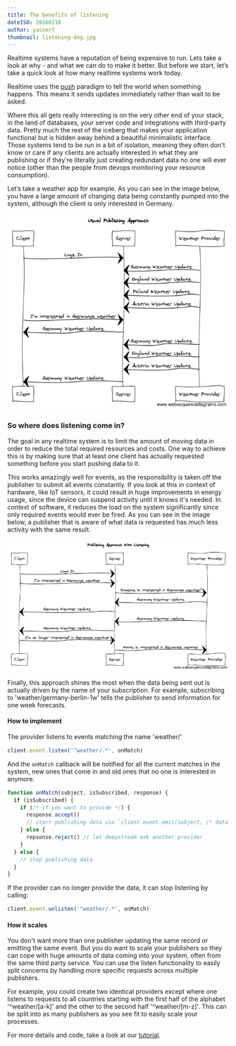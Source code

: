 ```yaml
---
title: The benefits of listening
dateISO: 20160218
author: yasserf
thumbnail: listening-dog.jpg
---
```


Realtime systems have a reputation of being expensive to run. Lets take a look at why - and what we can do to make it better. But before we start, let’s take a quick look at how many realtime systems work today.

Realtime uses the [push](https://en.wikipedia.org/wiki/Push_technology) paradigm to tell the world when something happens. This means it sends updates immediately rather than wait to be asked.

Where this all gets really interesting is on the very other end of your stack, in the land of databases, your server code and integrations with third-party data. Pretty much the rest of the iceberg that makes your application functional but is hidden away behind a beautiful minimalistic interface. Those systems tend to be run in a bit of isolation, meaning they often don't know or care if any clients are actually interested in what they are publishing or if they're literally just creating redundant data no one will ever notice (other than the people from devops monitoring your resource consumption).

Let’s take a weather app for example. As you can see in the image below, you have a large amount of changing data being constantly pumped into the system, although the client is only interested in Germany.

![Usual PubSub Workflow](usual-pubsub-workflow.png)

### So where does listening come in?

The goal in any realtime system is to limit the amount of moving data in order to reduce the total required resources and costs. One way to achieve this is by making sure that at least one client has actually requested something before you start pushing data to it.

This works amazingly well for events, as the responsibility is taken off the publisher to submit all events constantly. If you look at this in context of hardware, like IoT sensors, it could result in huge improvements in energy usage, since the device can suspend activity until it knows it's needed. In context of software, it reduces the load on the system significantly since only required events would ever be fired. As you can see in the image below, a publisher that is aware of what data is requested has much less activity with the same result.

![Listening PubSub Workflow](pubsub-with-listening-workflow.png)

Finally, this approach shines the most when the data being sent out is actually driven by the name of your subscription. For example, subscribing to 'weather/germany-berlin-1w' tells the publisher to send information for one week forecasts.
#### How to implement

The provider listens to events matching the name 'weather/'

```javascript
client.event.listen('^weather/.*', onMatch)
```

And the `onMatch` callback will be notified for all the current matches in the system, new ones that come in and old ones that no one is interested in anymore.

```javascript
function onMatch(subject, isSubscribed, response) {
  if (isSubscribed) {
    if (/* if you want to provide */) {
      response.accept()
      // start publishing data via `client.event.emit(subject, /* data */)`
    } else {
      repsonse.reject() // let deepstream ask another provider
    }
  } else {
    // stop publishing data
  }
}
```

If the provider can no longer provide the data, it can stop listening by calling:

```javascript
client.event.unlisten('^weather/.*', onMatch)
```

#### How it scales

You don't want more than one publisher updating the same record or emitting the same event. But you do want to scale your publishers so they can cope with huge amounts of data coming into your system, often from the same third party service. You can use the listen functionality to easily split concerns by handling more specific requests across multiple publishers.

For example, you could create two identical providers except where one listens to requests to all countries starting with the first half of the alphabet '^weather/[a-k]' and the other to the second half '^weather/[m-z]'. This can be split into as many publishers as you see fit to easily scale your processes.

For more details and code, take a look at our [tutorial](../../tutorials/core/active-data-providers/).
